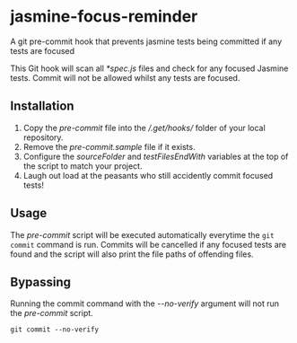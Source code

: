 # jasmine-focus-reminder
A git pre-commit hook that prevents jasmine tests being committed if any tests are focused

This Git hook will scan all *\*spec.js* files and check for any focused Jasmine tests. Commit will not be allowed whilst any tests are focused.

## Installation
1. Copy the *pre-commit* file into the */.get/hooks/* folder of your local repository.
2. Remove the *pre-commit.sample* file if it exists.
3. Configure the *sourceFolder* and *testFilesEndWith* variables at the top of the script to match your project.
4. Laugh out load at the peasants who still accidently commit focused tests!

## Usage
The *pre-commit* script will be executed automatically everytime the ```git commit``` command is run. Commits will be cancelled if any focused tests are found and the script will also print the file paths of offending files.

## Bypassing
Running the commit command with the *--no-verify* argument will not run the *pre-commit* script.
```
git commit --no-verify
```
